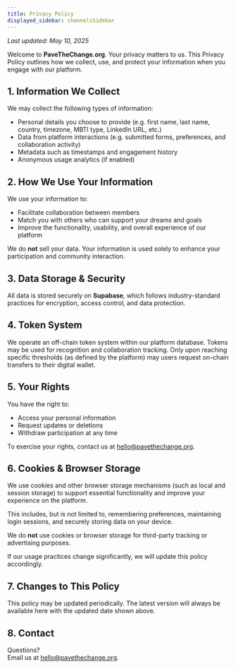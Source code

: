 ```yaml
---
title: Privacy Policy
displayed_sidebar: channelsSidebar
---
```


_Last updated: May 10, 2025_

Welcome to **PaveTheChange.org**. Your privacy matters to us. This Privacy Policy outlines how we collect, use, and protect your information when you engage with our platform.

## 1. Information We Collect

We may collect the following types of information:

- Personal details you choose to provide (e.g. first name, last name, country, timezone, MBTI type, LinkedIn URL, etc.)
- Data from platform interactions (e.g. submitted forms, preferences, and collaboration activity)
- Metadata such as timestamps and engagement history
- Anonymous usage analytics (if enabled)

## 2. How We Use Your Information

We use your information to:

- Facilitate collaboration between members
- Match you with others who can support your dreams and goals
- Improve the functionality, usability, and overall experience of our platform

We do **not** sell your data. Your information is used solely to enhance your participation and community interaction.

## 3. Data Storage & Security

All data is stored securely on **Supabase**, which follows industry-standard practices for encryption, access control, and data protection.

## 4. Token System

We operate an off-chain token system within our platform database. Tokens may be used for recognition and collaboration tracking. Only upon reaching specific thresholds (as defined by the platform) may users request on-chain transfers to their digital wallet.

## 5. Your Rights

You have the right to:

- Access your personal information
- Request updates or deletions
- Withdraw participation at any time

To exercise your rights, contact us at [hello@pavethechange.org](mailto:hello@pavethechange.org).

## 6. Cookies & Browser Storage

We use cookies and other browser storage mechanisms (such as local and session storage) to support essential functionality and improve your experience on the platform.

This includes, but is not limited to, remembering preferences, maintaining login sessions, and securely storing data on your device.

We do **not** use cookies or browser storage for third-party tracking or advertising purposes.

If our usage practices change significantly, we will update this policy accordingly.

## 7. Changes to This Policy

This policy may be updated periodically. The latest version will always be available here with the updated date shown above.

## 8. Contact

Questions?  
Email us at [hello@pavethechange.org](mailto:hello@pavethechange.org).
